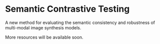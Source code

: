 # Semantic Contrastive Testing

A new method for evaluating the semantic consistency and robustness of multi-modal image synthesis models.



More resources will be available soon.
